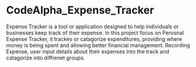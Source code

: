 # CodeAlpha_Expense_Tracker

Expense Tracker is a tool or application designed to help individuals or businesses keep track of their expense. In this project focus on Perosnal Expense Tracker, it trackes or catagorize expenditures, providing where money is being spent and allowing better financial management. Recording Expense, user input details about their expenses into the track and catagorize into diffrenet groups.